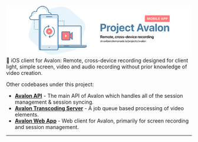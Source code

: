![](./resources/header-banner.png)
🎥 iOS client for Avalon: Remote, cross-device recording designed for client light, simple screen, video and audio recording without prior knowledge of video creation.

Other codebases under this project:
* [**Avalon API**](https://github.com/strawberrylemonade/avalon-api) - The main API of Avalon which handles all of the session management & session syncing.
* [**Avalon Transcoding Server**](https://github.com/strawberrylemonade/avalon-transcoder) - A job queue based processing of video elements.
* [**Avalon Web App**](https://github.com/strawberrylemonade/avalon-web) - Web client for Avalon, primarily for screen recording and session management.

---

